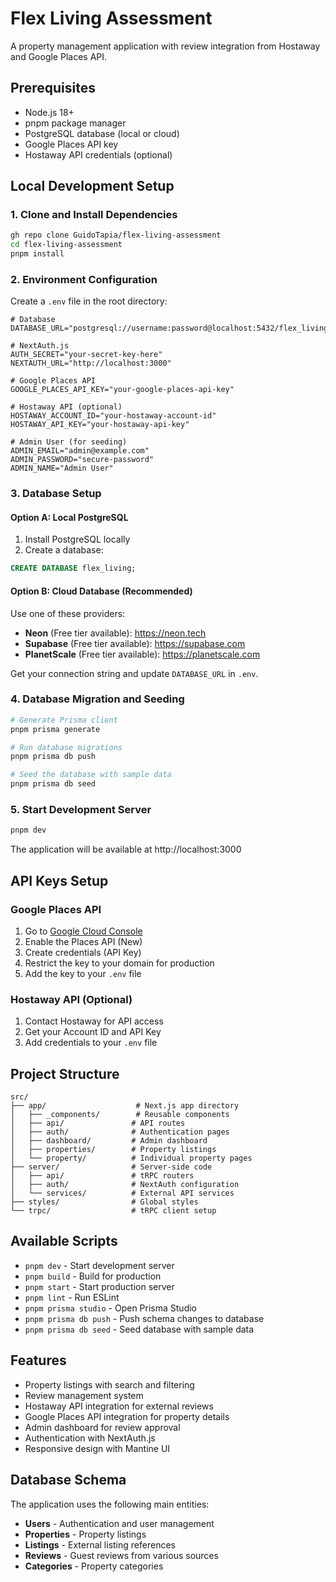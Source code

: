 # Flex Living Assessment

A property management application with review integration from Hostaway and Google Places API.

## Prerequisites

- Node.js 18+ 
- pnpm package manager
- PostgreSQL database (local or cloud)
- Google Places API key
- Hostaway API credentials (optional)

## Local Development Setup

### 1. Clone and Install Dependencies

```bash
gh repo clone GuidoTapia/flex-living-assessment
cd flex-living-assessment
pnpm install
```

### 2. Environment Configuration

Create a `.env` file in the root directory:

```env
# Database
DATABASE_URL="postgresql://username:password@localhost:5432/flex_living"

# NextAuth.js
AUTH_SECRET="your-secret-key-here"
NEXTAUTH_URL="http://localhost:3000"

# Google Places API
GOOGLE_PLACES_API_KEY="your-google-places-api-key"

# Hostaway API (optional)
HOSTAWAY_ACCOUNT_ID="your-hostaway-account-id"
HOSTAWAY_API_KEY="your-hostaway-api-key"

# Admin User (for seeding)
ADMIN_EMAIL="admin@example.com"
ADMIN_PASSWORD="secure-password"
ADMIN_NAME="Admin User"
```

### 3. Database Setup

#### Option A: Local PostgreSQL

1. Install PostgreSQL locally
2. Create a database:
```sql
CREATE DATABASE flex_living;
```

#### Option B: Cloud Database (Recommended)

Use one of these providers:
- **Neon** (Free tier available): https://neon.tech
- **Supabase** (Free tier available): https://supabase.com
- **PlanetScale** (Free tier available): https://planetscale.com

Get your connection string and update `DATABASE_URL` in `.env`.

### 4. Database Migration and Seeding

```bash
# Generate Prisma client
pnpm prisma generate

# Run database migrations
pnpm prisma db push

# Seed the database with sample data
pnpm prisma db seed
```

### 5. Start Development Server

```bash
pnpm dev
```

The application will be available at http://localhost:3000

## API Keys Setup

### Google Places API

1. Go to [Google Cloud Console](https://console.cloud.google.com)
2. Enable the Places API (New)
3. Create credentials (API Key)
4. Restrict the key to your domain for production
5. Add the key to your `.env` file

### Hostaway API (Optional)

1. Contact Hostaway for API access
2. Get your Account ID and API Key
3. Add credentials to your `.env` file

## Project Structure

```
src/
├── app/                    # Next.js app directory
│   ├── _components/        # Reusable components
│   ├── api/               # API routes
│   ├── auth/              # Authentication pages
│   ├── dashboard/         # Admin dashboard
│   ├── properties/        # Property listings
│   └── property/          # Individual property pages
├── server/                # Server-side code
│   ├── api/               # tRPC routers
│   ├── auth/              # NextAuth configuration
│   └── services/          # External API services
├── styles/                # Global styles
└── trpc/                  # tRPC client setup
```

## Available Scripts

- `pnpm dev` - Start development server
- `pnpm build` - Build for production
- `pnpm start` - Start production server
- `pnpm lint` - Run ESLint
- `pnpm prisma studio` - Open Prisma Studio
- `pnpm prisma db push` - Push schema changes to database
- `pnpm prisma db seed` - Seed database with sample data

## Features

- Property listings with search and filtering
- Review management system
- Hostaway API integration for external reviews
- Google Places API integration for property details
- Admin dashboard for review approval
- Authentication with NextAuth.js
- Responsive design with Mantine UI

## Database Schema

The application uses the following main entities:
- **Users** - Authentication and user management
- **Properties** - Property listings
- **Listings** - External listing references
- **Reviews** - Guest reviews from various sources
- **Categories** - Property categories

